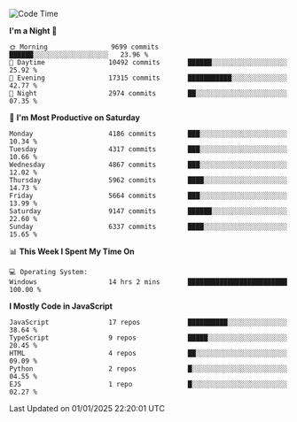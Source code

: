 <!--START_SECTION:waka-->
![Code Time](http://img.shields.io/badge/Code%20Time-3%2C457%20hrs%2043%20mins-blue)

**I'm a Night 🦉** 

```text
🌞 Morning                9699 commits        ██████░░░░░░░░░░░░░░░░░░░   23.96 % 
🌆 Daytime                10492 commits       ██████░░░░░░░░░░░░░░░░░░░   25.92 % 
🌃 Evening                17315 commits       ███████████░░░░░░░░░░░░░░   42.77 % 
🌙 Night                  2974 commits        ██░░░░░░░░░░░░░░░░░░░░░░░   07.35 % 
```
📅 **I'm Most Productive on Saturday** 

```text
Monday                   4186 commits        ███░░░░░░░░░░░░░░░░░░░░░░   10.34 % 
Tuesday                  4317 commits        ███░░░░░░░░░░░░░░░░░░░░░░   10.66 % 
Wednesday                4867 commits        ███░░░░░░░░░░░░░░░░░░░░░░   12.02 % 
Thursday                 5962 commits        ████░░░░░░░░░░░░░░░░░░░░░   14.73 % 
Friday                   5664 commits        ███░░░░░░░░░░░░░░░░░░░░░░   13.99 % 
Saturday                 9147 commits        ██████░░░░░░░░░░░░░░░░░░░   22.60 % 
Sunday                   6337 commits        ████░░░░░░░░░░░░░░░░░░░░░   15.65 % 
```


📊 **This Week I Spent My Time On** 

```text
💻 Operating System: 
Windows                  14 hrs 2 mins       █████████████████████████   100.00 % 
```

**I Mostly Code in JavaScript** 

```text
JavaScript               17 repos            ██████████░░░░░░░░░░░░░░░   38.64 % 
TypeScript               9 repos             █████░░░░░░░░░░░░░░░░░░░░   20.45 % 
HTML                     4 repos             ██░░░░░░░░░░░░░░░░░░░░░░░   09.09 % 
Python                   2 repos             █░░░░░░░░░░░░░░░░░░░░░░░░   04.55 % 
EJS                      1 repo              █░░░░░░░░░░░░░░░░░░░░░░░░   02.27 % 
```




 Last Updated on 01/01/2025 22:20:01 UTC
<!--END_SECTION:waka-->

<!--
**likaiqiang/likaiqiang** is a ✨ _special_ ✨ repository because its `README.md` (this file) appears on your GitHub profile.

Here are some ideas to get you started:

- 🔭 I’m currently working on ...
- 🌱 I’m currently learning ...
- 👯 I’m looking to collaborate on ...
- 🤔 I’m looking for help with ...
- 💬 Ask me about ...
- 📫 How to reach me: ...
- 😄 Pronouns: ...
- ⚡ Fun fact: ...
-->
